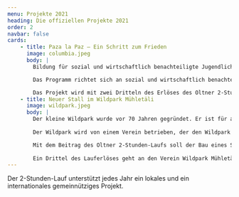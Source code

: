 ```yaml
---
menu: Projekte 2021
heading: Die offiziellen Projekte 2021
order: 2
navbar: false
cards:
    - title: Paza la Paz – Ein Schritt zum Frieden
      image: columbia.jpeg
      body: |
        Bildung für sozial und wirtschaftlich benachteiligte Jugendliche in Armenquartieren Kolumbiens. Mit dem Horyzon-Programm unterstützt YMCA Kolumbien die Jugendlichen in der Entwicklung von konstruktiven, selbstbestimmten und friedlichen Lebensperspektiven.

        Das Programm richtet sich an sozial und wirtschaftlich benachteiligte Jugendliche in Armenquartieren Kolumbiens. Es soll verhindern, dass sich die Jugendlichen bewaffneten Gruppierungen anschliessen oder von ihnen zwangsrekrutiert werden. Die Jugendlichen stärken ihre Kompetenzen, sich in der Friedensförderung engagieren zu können.

        Das Projekt wird mit zwei Dritteln des Erlöses des Oltner 2-Stunden-Laufs unterstützt. Details zum Projekt gibt es auf der <a target="_new" href="https://horyzon.ch/de/projekte-und-themen/engagement-weltweit/kolumbien/">Website von Horyzon</a>.
    - title: Neuer Stall im Wildpark Mühletäli
      image: wildpark.jpeg
      body: |
        Der kleine Wildpark wurde vor 70 Jahren gegründet. Er ist für alle frei zugänglich. Die Besucher:innen können in den Gehegen Damhirsche, Sikahirsche, Waschbären und Zwergziegen beim Spielen, Streiten oder Fressen beobachten.
        
        Der Wildpark wird von einem Verein betrieben, der den Wildpark durch Spenden und Mitgliederbeiträge finanziert. Durch die Pandemie fielen im Jahr 2020 die MIO und das Wildparkfest aus, wodurch die Finanzen des Vereins stark in Mitleidenschaft gezogen wurden.

        Mit dem Beitrag des Oltner 2-Stunden-Laufs soll der Bau eines Stalls auf der unteren Weide für Lamas und Alpakas finanziert werden. 
        
        Ein Drittel des Lauferlöses geht an den Verein Wildpark Mühletähli.  Weitere Informationen sind auf der <a target="_new" href="https://www.wildpark-muehletaeli.ch/">Website</a> des Vereins zu finden.
---
```

Der 2-Stunden-Lauf unterstützt jedes Jahr ein lokales und ein internationales gemeinnütziges Projekt.


